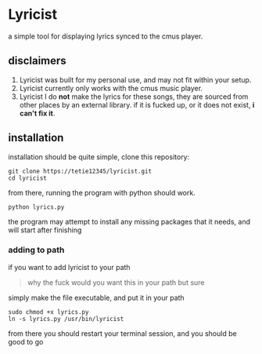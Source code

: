 # Lyricist

a simple tool for displaying lyrics synced to the cmus player.

## disclaimers

1. Lyricist was built for my personal use, and may not fit within your setup.
2. Lyricist currently only works with the cmus music player.
3. Lyricist I do **not** make the lyrics for these songs, they are sourced from other places by an external library. if it is fucked up, or it does not exist, **i can't fix it**.

## installation

installation should be quite simple, clone this repository:

```
git clone https://tetie12345/lyricist.git
cd lyricist
```

from there, running the program with python should work.

`python lyrics.py`

the program may attempt to install any missing packages that it needs, and will start after finishing

### adding to path

if you want to add lyricist to your path
> why the fuck would you want this in your path but sure

simply make the file executable, and put it in your path

```
sudo chmod +x lyrics.py
ln -s lyrics.py /usr/bin/lyricist
```

from there you should restart your terminal session, and you should be good to go
